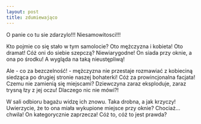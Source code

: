 ```yaml
---
layout: post
title: zdumiewająco
---
```

O panie co tu sie zdarzylo!!! Niesamowitosci!!!

Kto pojmie co się stało w tym samolocie? Oto mężczyzna i kobieta! Oto dramat!
Cóż oni do siebie szepczą? Niewiarygodne! On siada przy oknie, a ona po środku!
A wygląda na taką nieustępliwą!

Ale - co za bezczelność! - mężczyzna nie przestaje rozmawiać z kobieciną siedząca
po drugiej stronie naszej bohaterki! Cóż za prowincjonalna facjata! Czemu nie zamienią
się miejscami? Dziewczyna zaraz eksploduje, zaraz trysną łzy z jej oczu! Dlaczego nic nie mówi?!

W sali odbioru bagażu widzę ich znowu. Taka drobna, a jak krzyczy! Uwierzycie, że
to ona miała wykupione miejsce przy oknie? Chociaż... chwila! On kategorycznie
zaprzecza! Cóż to, cóż to jest prawda?
